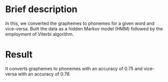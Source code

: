 # Brief description

In this, we converted the graphemes to phonemes for a given word and vice-versa.
Built the data as a hidden Markov model (HMM) followed by the employment of Viterbi algorithm.

# Result

It converts graphemes to phonemes with an accuracy of 0.75 and vice-versa with an accuracy of 0.78.
